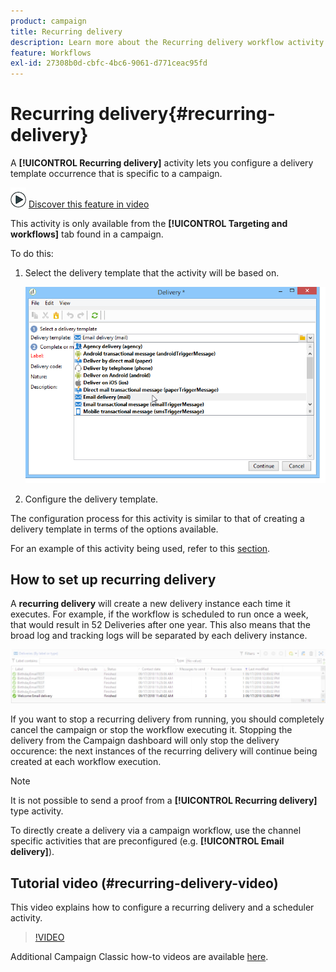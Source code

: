 ```yaml
---
product: campaign
title: Recurring delivery
description: Learn more about the Recurring delivery workflow activity
feature: Workflows
exl-id: 27308b0d-cbfc-4bc6-9061-d771ceac95fd
---
```

# Recurring delivery{#recurring-delivery}



A **[!UICONTROL Recurring delivery]** activity lets you configure a delivery template occurrence that is specific to a campaign.

![](assets/do-not-localize/how-to-video.png) [Discover this feature in video](#recurring-delivery-video)

This activity is only available from the **[!UICONTROL Targeting and workflows]** tab found in a campaign.

To do this:

1. Select the delivery template that the activity will be based on.

   ![](assets/recurring_delivery_001.png)

1. Configure the delivery template.

The configuration process for this activity is similar to that of creating a delivery template in terms of the options available. 

For an example of this activity being used, refer to this [section](send-a-birthday-email.md#creating-a-recurring-delivery-in-a-targeting-workflow).

## How to set up recurring delivery

A **recurring delivery** will create a new delivery instance each time it executes. For example, if the workflow is scheduled to run once a week, that would result in 52 Deliveries after one year. This also means that the broad log and tracking logs will be separated by each delivery instance.

![Recurring Delivery](assets/delivery_recurring.jpg)

If you want to stop a recurring delivery from running, you should completely cancel the campaign or stop the workflow executing it. Stopping the delivery from the Campaign dashboard will only stop the delivery occurence: the next instances of the recurring delivery will continue being created at each workflow execution.

>[!NOTE]
>
>It is not possible to send a proof from a **[!UICONTROL Recurring delivery]** type activity.
> 
>To directly create a delivery via a campaign workflow, use the channel specific activities that are preconfigured (e.g. **[!UICONTROL Email delivery]**).

## Tutorial video (#recurring-delivery-video)

This video explains how to configure a recurring delivery and a scheduler activity.

>[!VIDEO](https://video.tv.adobe.com/v/25040?quality=12)

Additional Campaign Classic how-to videos are available [here](https://experienceleague.adobe.com/docs/campaign-classic-learn/tutorials/overview.html).

